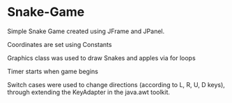 # Snake-Game

Simple Snake Game created using JFrame and JPanel.

Coordinates are set using Constants

Graphics class was used to draw Snakes and apples via for loops

Timer starts when game begins

Switch cases were used to change directions (according to L, R, U, D keys), through extending the KeyAdapter in the java.awt toolkit.
